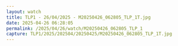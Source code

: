 ```yaml
---
layout: watch
title: TLP1 - 26/04/2025 - M20250426_062805_TLP_1T.jpg
date: 2025-04-26 06:28:05
permalink: /2025/04/26/watch/M20250426_062805_TLP_1
capture: TLP1/2025/202504/20250425/M20250426_062805_TLP_1T.jpg
---
```

